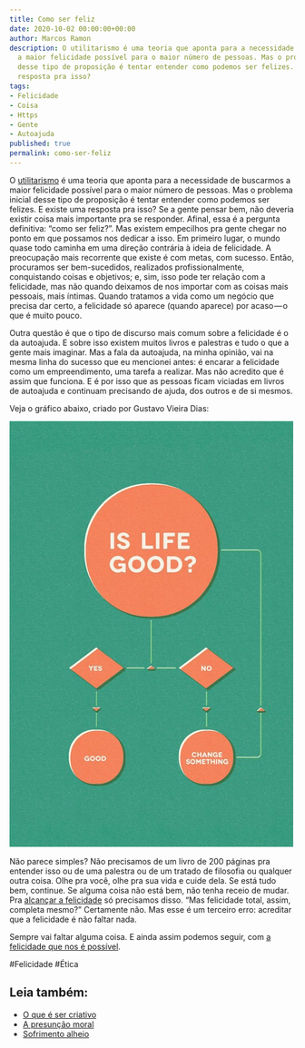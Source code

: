 ```yaml
---
title: Como ser feliz
date: 2020-10-02 00:00:00+00:00
author: Marcos Ramon
description: O utilitarismo é uma teoria que aponta para a necessidade de buscarmos
  a maior felicidade possível para o maior número de pessoas. Mas o problema inicial
  desse tipo de proposição é tentar entender como podemos ser felizes. E existe uma
  resposta pra isso?
tags:
- Felicidade
- Coisa
- Https
- Gente
- Autoajuda
published: true
permalink: como-ser-feliz
---
```

O [utilitarismo](https://g.co/kgs/VaQQcV) é uma teoria que aponta para a necessidade de buscarmos a maior felicidade possível para o maior número de pessoas. Mas o problema inicial desse tipo de proposição é tentar entender como podemos ser felizes. E existe uma resposta pra isso? Se a gente pensar bem, não deveria existir coisa mais importante pra se responder. Afinal, essa é a pergunta definitiva: “como ser feliz?”. Mas existem empecilhos pra gente chegar no ponto em que possamos nos dedicar a isso. Em primeiro lugar, o mundo quase todo caminha em uma direção contrária à ideia de felicidade. A preocupação mais recorrente que existe é com metas, com sucesso. Então, procuramos ser bem-sucedidos, realizados profissionalmente, conquistando coisas e objetivos; e, sim, isso pode ter relação com a felicidade, mas não quando deixamos de nos importar com as coisas mais pessoais, mais íntimas. Quando tratamos a vida como um negócio que precisa dar certo, a felicidade só aparece (quando aparece) por acaso — o que é muito pouco.

Outra questão é que o tipo de discurso mais comum sobre a felicidade é o da autoajuda. E sobre isso existem muitos livros e palestras e tudo o que a gente mais imaginar. Mas a fala da autoajuda, na minha opinião, vai na mesma linha do sucesso que eu mencionei antes: é encarar a felicidade como um empreendimento, uma tarefa a realizar. Mas não acredito que é assim que funciona. E é por isso que as pessoas ficam viciadas em livros de autoajuda e continuam precisando de ajuda, dos outros e de si mesmos.

Veja o gráfico abaixo, criado por Gustavo Vieira Dias:

<img src="/assets/img/comoserfeliz.jpeg">

Não parece simples? Não precisamos de um livro de 200 páginas pra entender isso ou de uma palestra ou de um tratado de filosofia ou qualquer outra coisa. Olhe pra você, olhe pra sua vida e cuide dela. Se está tudo bem, continue. Se alguma coisa não está bem, não tenha receio de mudar. Pra [alcançar a felicidade](https://marcosramon.net/a-felicidade-pelo-caminho) só precisamos disso. “Mas felicidade total, assim, completa mesmo?” Certamente não. Mas esse é um terceiro erro: acreditar que a felicidade é não faltar nada.

Sempre vai faltar alguma coisa. E ainda assim podemos seguir, com [a felicidade que nos é possível](https://podcasts.google.com/feed/aHR0cHM6Ly9hbmNob3IuZm0vcy9hOWRjMzQ0L3BvZGNhc3QvcnNz/episode/ZTI5NDQ4MzktNmRjYy1hYzVkLTc5YTktMTk4NjNkOTEyMDJl?sa=X&ved=0CAUQkfYCahcKEwiQpaPYx5nsAhUAAAAAHQAAAAAQBw).

#Felicidade #Ética<div class="leia-tambem" markdown="1">
## Leia também:

- <a href="/o-que-e-ser-criativo">O que é ser criativo</a>
- <a href="/a-presuncao-moral">A presunção moral</a>
- <a href="/sofrimento-alheio">Sofrimento alheio</a>
</div>